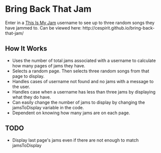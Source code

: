 # Bring Back That Jam
<p>Enter in a <a href="https://www.thisismyjam.com/">This Is My Jam</a> username to see up to three random songs they have jammed to. Can be viewed here: http://cespirit.github.io/bring-back-that-jam/</p>

<h2>How It Works</h2>
<ul>
  <li>Uses the number of total jams associated with a username to calculate how many pages of jams they have.</li>
  <li>Selects a random page. Then selects three random songs from that page to display.</li>
  <li>Handles cases of username not found and no jams with a message to the user.</li>
  <li>Handles case when a username has less than three jams by displaying what they do have.</li>
  <li>Can easily change the number of jams to display by changing the jamsToDisplay variable in the code.</li>
  <li>Dependent on knowing how many jams are on each page.</li>
</ul>

<h2>TODO</h2>
<ul>
  <li>Display last page's jams even if there are not enough to match jamsToDisplay</li>
</ul>
